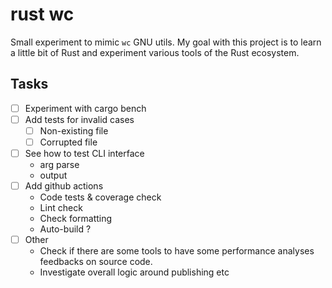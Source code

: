 # rust wc

Small experiment to mimic `wc` GNU utils. My goal with this project is to learn a little bit of Rust and experiment various tools of the Rust ecosystem.

## Tasks

- [ ] Experiment with cargo bench
- [ ] Add tests for invalid cases
    - [ ] Non-existing file
    - [ ] Corrupted file
- [ ] See how to test CLI interface
    - arg parse
    - output
- [ ] Add github actions
    - Code tests & coverage check
    - Lint check
    - Check formatting
    - Auto-build ?
- [ ] Other
    - Check if there are some tools to have some performance analyses feedbacks on source code.
    - Investigate overall logic around publishing etc